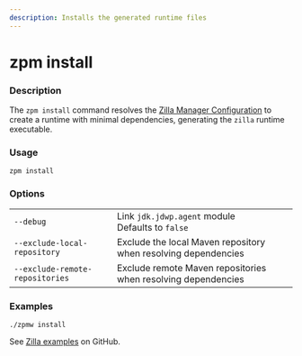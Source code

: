 ```yaml
---
description: Installs the generated runtime files
---
```


# zpm install

### Description

The `zpm install` command resolves the [Zilla Manager Configuration](../zpm.json.md) to create a runtime with minimal dependencies, generating the `zilla` runtime executable.

### Usage

```bash:no-line-numbers
zpm install
```

### Options

|                                 |                                                                                  |
| ------------------------------- | -------------------------------------------------------------------------------- |
| `--debug`                       | Link `jdk.jdwp.agent` module<br>Defaults to `false` |
| `--exclude-local-repository`    | Exclude the local Maven repository when resolving dependencies                   |
| `--exclude-remote-repositories` | Exclude remote Maven repositories when resolving dependencies                    |

### Examples

```bash:no-line-numbers
./zpmw install
```

See [Zilla examples](https://github.com/aklivity/zilla-examples) on GitHub.
